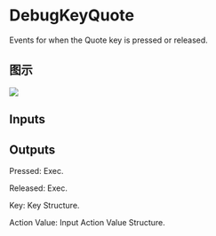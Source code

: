 # DebugKeyQuote

Events for when the Quote key is pressed or released.

## 图示

![]($-20221218-19203512.png)

## Inputs

## Outputs

Pressed: Exec.

Released: Exec.

Key: Key Structure.

Action Value: Input Action Value Structure.

